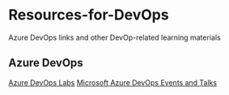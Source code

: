 # Resources-for-DevOps
Azure DevOps links and other DevOp-related learning materials 

## Azure DevOps
[Azure DevOps Labs](https://www.azuredevopslabs.com/)
[Microsoft Azure DevOps Events and Talks](https://docs.microsoft.com/en-us/azure/devops/learn/events-and-talks/)
